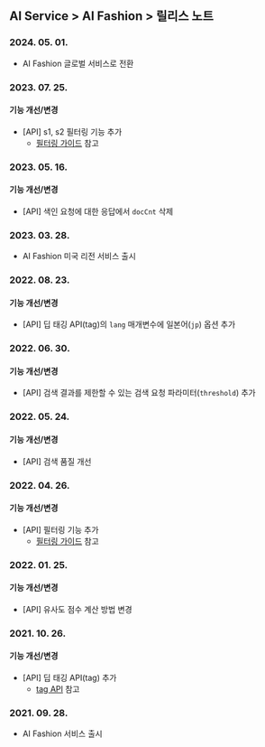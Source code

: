 ## AI Service > AI Fashion > 릴리스 노트

### 2024. 05. 01.
* AI Fashion 글로벌 서비스로 전환

### 2023. 07. 25.
#### 기능 개선/변경
* [API] s1, s2 필터링 기능 추가
	* [필터링 가이드](./service-api-guide/#filtering-guide) 참고

### 2023. 05. 16.
#### 기능 개선/변경
* [API] 색인 요청에 대한 응답에서 `docCnt` 삭제

### 2023. 03. 28.
* AI Fashion 미국 리전 서비스 출시

### 2022. 08. 23.
#### 기능 개선/변경
* [API] 딥 태깅 API(tag)의 `lang` 매개변수에 일본어(`jp`) 옵션 추가

### 2022. 06. 30.
#### 기능 개선/변경
* [API] 검색 결과를 제한할 수 있는 검색 요청 파라미터(`threshold`) 추가

### 2022. 05. 24.
#### 기능 개선/변경
* [API] 검색 품질 개선

### 2022. 04. 26.
#### 기능 개선/변경
* [API] 필터링 기능 추가
	* [필터링 가이드](./service-api-guide/#filtering-guide) 참고

### 2022. 01. 25.
#### 기능 개선/변경
* [API] 유사도 점수 계산 방법 변경

### 2021. 10. 26.
#### 기능 개선/변경
* [API] 딥 태깅 API(tag) 추가
	* [tag API](./service-api-guide/#tag-api) 참고

### 2021. 09. 28.
* AI Fashion 서비스 출시
